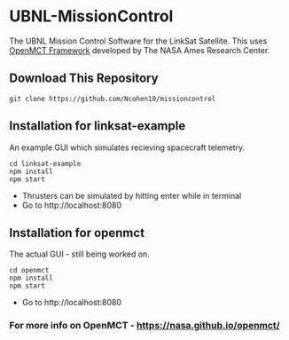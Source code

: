 # UBNL-MissionControl

The UBNL Mission Control Software for the LinkSat Satellite. This uses [OpenMCT Framework](https://github.com/nasa/openmct) developed by The NASA Ames Research Center.

## Download This Repository

```
git clone https://github.com/Ncohen10/missioncontrol
```

## Installation for linksat-example
An example GUI which simulates recieving spacecraft telemetry.

```
cd linksat-example
npm install
npm start
```
* Thrusters can be simulated by hitting enter while in terminal
* Go to http://localhost:8080

## Installation for openmct
The actual GUI - still being worked on.

```
cd openmct
npm install
npm start
```
* Go to http://localhost:8080








### For more info on OpenMCT - https://nasa.github.io/openmct/
